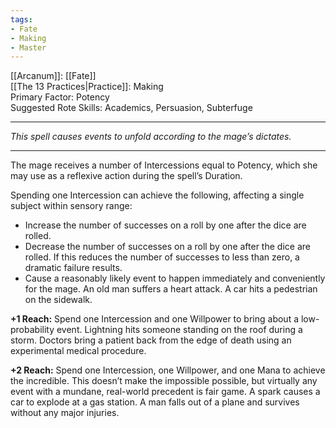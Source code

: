 ```yaml
---
tags:
- Fate
- Making
- Master
---
```


[[Arcanum]]: [[Fate]]\
[[The 13 Practices|Practice]]: Making\
Primary Factor: Potency\
Suggested Rote Skills: Academics, Persuasion, Subterfuge

---

_This spell causes events to unfold according to the mage’s dictates._

---

The mage receives a number of Intercessions equal to Potency, which she may use as a reflexive action during the spell’s Duration. 

Spending one Intercession can achieve the following, affecting a single subject within sensory range:
- Increase the number of successes on a roll by one after the dice are rolled.
- Decrease the number of successes on a roll by one after the dice are rolled. If this reduces the number of successes to less than zero, a dramatic failure results.
- Cause a reasonably likely event to happen immediately and conveniently for the mage. An old man suffers a heart attack. A car hits a pedestrian on the sidewalk.

**+1 Reach:** Spend one Intercession and one Willpower to bring about a low-probability event. Lightning hits someone standing on the roof during a storm. Doctors bring a patient back from the edge of death using an experimental medical procedure.

**+2 Reach:** Spend one Intercession, one Willpower, and one Mana to achieve the incredible. This doesn’t make the impossible possible, but virtually any event with a mundane, real-world precedent is fair game. A spark causes a car to explode at a gas station. A man falls out of a plane and survives without any major injuries.